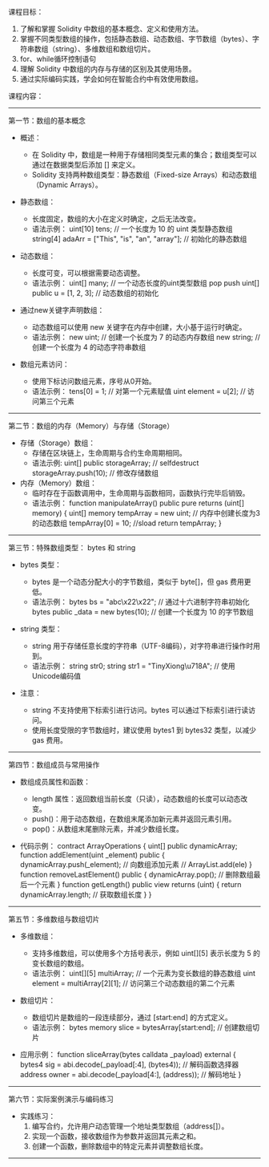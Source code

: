 课程目标：
1. 了解和掌握 Solidity 中数组的基本概念、定义和使用方法。
2. 掌握不同类型数组的操作，包括静态数组、动态数组、字节数组（bytes）、字符串数组（string）、多维数组和数组切片。
3. for、while循环控制语句
4. 理解 Solidity 中数组的内存与存储的区别及其使用场景。
5. 通过实际编码实践，学会如何在智能合约中有效使用数组。

课程内容：

---

第一节：数组的基本概念

- 概述：
  - 在 Solidity 中，数组是一种用于存储相同类型元素的集合；数组类型可以通过在数据类型后添加 [] 来定义。
  - Solidity 支持两种数组类型：静态数组（Fixed-size Arrays）和动态数组（Dynamic Arrays）。
  
- 静态数组：
  - 长度固定，数组的大小在定义时确定，之后无法改变。
  - 语法示例：
uint[10] tens;  // 一个长度为 10 的 uint 类型静态数组
string[4] adaArr = ["This", "is", "an", "array"];  // 初始化的静态数组

- 动态数组：
  - 长度可变，可以根据需要动态调整。
  - 语法示例：
uint[] many;  // 一个动态长度的uint类型数组 pop push
uint[] public u = [1, 2, 3];  // 动态数组的初始化

- 通过new关键字声明数组：
  - 动态数组可以使用 new 关键字在内存中创建，大小基于运行时确定。
  - 语法示例：
new uint[](7);  // 创建一个长度为 7 的动态内存数组
new string[](4);  // 创建一个长度为 4 的动态字符串数组

- 数组元素访问：
  - 使用下标访问数组元素，序号从0开始。
  - 语法示例：
tens[0] = 1;  // 对第一个元素赋值
uint element = u[2];  // 访问第三个元素


---


第二节：数组的内存（Memory）与存储（Storage）

- 存储（Storage）数组：
  - 存储在区块链上，生命周期与合约生命周期相同。
  - 语法示例:
uint[] public storageArray;  // selfdestruct
storageArray.push(10);  // 修改存储数组
- 内存（Memory）数组：
  - 临时存在于函数调用中，生命周期与函数相同，函数执行完毕后销毁。
  - 语法示例：
function manipulateArray() public pure returns (uint[] memory) {
    uint[] memory tempArray = new uint;  // 内存中创建长度为3的动态数组
    tempArray[0] = 10; //sload
    return tempArray;
}


---


第三节：特殊数组类型： bytes 和 string

- bytes 类型：
  - bytes 是一个动态分配大小的字节数组，类似于 byte[]，但 gas 费用更低。
  - 语法示例：
bytes bs = "abc\x22\x22";  // 通过十六进制字符串初始化
bytes public _data = new bytes(10);  // 创建一个长度为 10 的字节数组

- string 类型：
  - string 用于存储任意长度的字符串（UTF-8编码），对字符串进行操作时用到。 
  - 语法示例：
string str0;
string str1 = "TinyXiong\u718A";  // 使用Unicode编码值 

- 注意：
  - string 不支持使用下标索引进行访问。bytes 可以通过下标索引进行读访问。
  - 使用长度受限的字节数组时，建议使用 bytes1 到 bytes32 类型，以减少 gas 费用。


---


第四节：数组成员与常用操作

- 数组成员属性和函数：

  - length 属性：返回数组当前长度（只读），动态数组的长度可以动态改变。
  - push()：用于动态数组，在数组末尾添加新元素并返回元素引用。
  - pop()：从数组末尾删除元素，并减少数组长度。
- 代码示例：
contract ArrayOperations {
    uint[] public dynamicArray;
    function addElement(uint _element) public {
        dynamicArray.push(_element);  // 向数组添加元素  // ArrayList.add(ele)
    }
    function removeLastElement() public {
        dynamicArray.pop();  // 删除数组最后一个元素
    }
    function getLength() public view returns (uint) {
        return dynamicArray.length;  // 获取数组长度
    }
}

---

第五节：多维数组与数组切片

- 多维数组：
  - 支持多维数组，可以使用多个方括号表示，例如 uint[][5] 表示长度为 5 的变长数组的数组。
  - 语法示例：
uint[][5] multiArray;  // 一个元素为变长数组的静态数组
uint element = multiArray[2][1];  // 访问第三个动态数组的第二个元素

- 数组切片：
  - 数组切片是数组的一段连续部分，通过 [start:end] 的方式定义。
  - 语法示例：
bytes memory slice = bytesArray[start:end];  // 创建数组切片

- 应用示例：
function sliceArray(bytes calldata _payload) external {
    bytes4 sig = abi.decode(_payload[:4], (bytes4));  // 解码函数选择器
    address owner = abi.decode(_payload[4:], (address));  // 解码地址
}

---
第六节：实际案例演示与编码练习

- 实践练习：
  1. 编写合约，允许用户动态管理一个地址类型数组（address[]）。
  2. 实现一个函数，接收数组作为参数并返回其元素之和。
  3. 创建一个函数，删除数组中的特定元素并调整数组长度。


---
